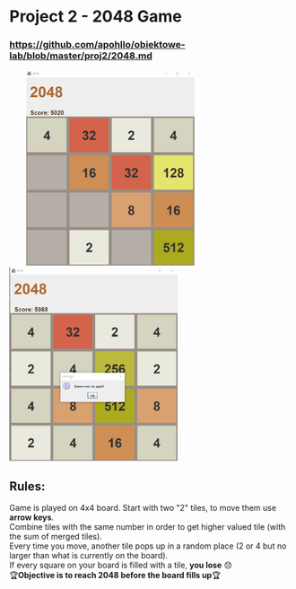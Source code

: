 # Project 2 - 2048 Game
### https://github.com/apohllo/obiektowe-lab/blob/master/proj2/2048.md
<img src="https://github.com/sy1wi4/2048/blob/master/2048game.png" width="300" hspace="30"/> <img src="https://github.com/sy1wi4/2048/blob/master/2048gameover.png" width="300"/>

## Rules:
Game is played on 4x4 board. Start with two "2" tiles, to move them use **arrow keys**. <br />
Combine tiles with the same number in order to get higher valued tile (with the sum of merged tiles). <br />
Every time you move, another tile pops up in a random place (2 or 4 but no larger than what is currently on the board). <br />
If every square on your board is filled with a tile, **you lose** :disappointed: <br />
:trophy:**Objective is to reach 2048 before the board fills up**:trophy:

